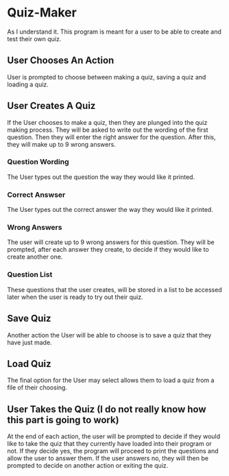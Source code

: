 # Quiz-Maker
As I understand it. This program is meant for a user to be able to create and test their own quiz.
## User Chooses An Action
User is prompted to choose between making a quiz, saving a quiz and loading a quiz.
## User Creates A Quiz
If the User chooses to make a quiz, then they are plunged into the quiz making process. They will be asked to write out the wording of the first
question. Then they will enter the right answer for the question. After this, they will make up to 9 wrong answers.
### Question Wording
The User types out the question the way they would like it printed.
### Correct Answser
The User types out the correct answer the way they would like it printed.
### Wrong Answers
The user will create up to 9 wrong answers for this question. They will be prompted, after each answer they create, to decide if they would like to
create another one.
### Question List
These questions that the user creates, will be stored in a list to be accessed later when the user is ready to try out their quiz.
## Save Quiz
Another action the User will be able to choose is to save a quiz that they have just made.
## Load Quiz
The final option for the User may select allows them to load a quiz from a file of their choosing.
## User Takes the Quiz (I do not really know how this part is going to work)
At the end of each action, the user will be prompted to decide if they would like to take the quiz that they currently have loaded into their
program or not. If they decide yes, the program will proceed to print the questions and allow the user to answer them. If the user answers
no, they will then be prompted to decide on another action or exiting the quiz.